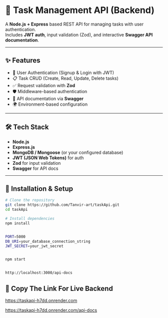# 📌 Task Management API (Backend)

A **Node.js + Express** based REST API for managing tasks with user authentication.  
Includes **JWT auth**, input validation (Zod), and interactive **Swagger API documentation**.

---

## ✨ Features
- 🔐 User Authentication (Signup & Login with JWT)  
- 📋 Task CRUD (Create, Read, Update, Delete tasks)  
- ✅ Request validation with **Zod**  
- 🛡 Middleware-based authentication  
- 📖 API documentation via **Swagger**  
- 🌍 Environment-based configuration  

---

## 🛠 Tech Stack
- **Node.js**  
- **Express.js**  
- **MongoDB / Mongoose** (or your configured database)  
- **JWT (JSON Web Tokens)** for auth  
- **Zod** for input validation  
- **Swagger** for API docs  

---

## 🚀 Installation & Setup

```bash
# Clone the repository
git clone https://github.com/Tanvir-art/taskApi.git
cd taskApi

# Install dependencies
npm install


PORT=5000
DB_URI=your_database_connection_string
JWT_SECRET=your_jwt_secret


npm start


http://localhost:3000/api-docs 

```

## 🚀 Copy The Link For Live Backend
https://taskapi-h7dd.onrender.com

https://taskapi-h7dd.onrender.com/api-docs 